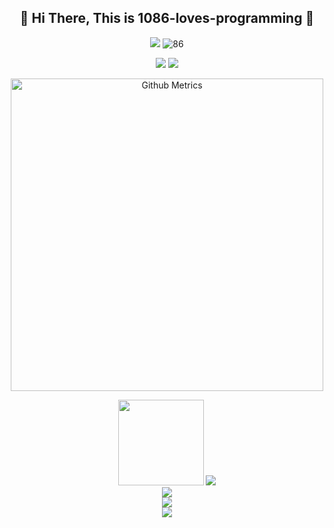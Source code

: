 <h2 align="center">👋 Hi There, This is 1086-loves-programming 👋</h2>
  <p align="center">
    <a href="https://github.com/1086-loves-programming"><img src=https://img.shields.io/badge/dynamic/json?color=272626&label=Github&query=%24.data.totalSubs&suffix=%20followers&url=https%3A%2F%2Fapi.spencerwoo.com%2Fsubstats%2F%3Fsource%3Dgithub%26queryKey%3D1086-loves-programming /></a>
    <img src="https://komarev.com/ghpvc/?username=1086-loves-programming" alt="86"/>
  </p>
  <p align="center">
    <a href="https://shequ.codemao.cn/user/13869990"><img src=https://img.shields.io/badge/Codemao-编程猫-red /></a>
    <a href="https://space.bilibili.com/1305803109"><img src="https://img.shields.io/badge/Bilibili-B%E7%AB%99-ff69b4"></a>
  </p>
  <div>
  <a href="https://stats.justsong.cn/api/bilibili/?id=1305803109&lang=zh-CN"></a>
  <a href="https://stats.justsong.cn/api/juejin?id=2582088500914903&lang=zh-CN"></a>
  </div>

  <p align="center">
    <img width="500" src="https://metrics.lecoq.io/1086-loves-programming" alt="Github Metrics"><br>
  </p>
  
<div align="center"> 
    <img height="137px" src="https://github-readme-stats.vercel.app/api?username=1086-loves-programming&hide_title=true&hide_border=true&show_icons=trueline_height=21&text_color=000&icon_color=000&bg_color=0,ea6161,ffc64d,fffc4d,52fa5a&theme=graywhite&locale=cn" /> 
    <img src="https://github-readme-stats.vercel.app/api/top-langs/?username=1086-loves-programming&hide_title=true&hide_border=true&layout=compact&langs_count=6&text_color=000&icon_color=fff&bg_color=0,52fa5a,4dfcff,c64dff&theme=graywhite&locale=cn" /> 
    </div>
<div align="center"> <img src="https://github-profile-trophy.vercel.app/?username=1086-loves-programming&locale=cn" /> </div>
<div align="center"> <img src="https://activity-graph.herokuapp.com/graph?username=1086-loves-programming&theme=xcode" /> </div>
<div align="center"> <img src="https://github-readme-streak-stats.herokuapp.com/?user=1086-loves-programming" /> </div>